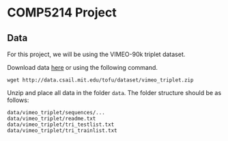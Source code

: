 # COMP5214 Project

## Data
For this project, we will be using the VIMEO-90k triplet dataset.

Download data [here](http://toflow.csail.mit.edu/) or using the following command.
```
wget http://data.csail.mit.edu/tofu/dataset/vimeo_triplet.zip
```

Unzip and place all data in the folder `data`. The folder structure should be as follows:
```
data/vimeo_triplet/sequences/...
data/vimeo_triplet/readme.txt
data/vimeo_triplet/tri_testlist.txt
data/vimeo_triplet/tri_trainlist.txt
```